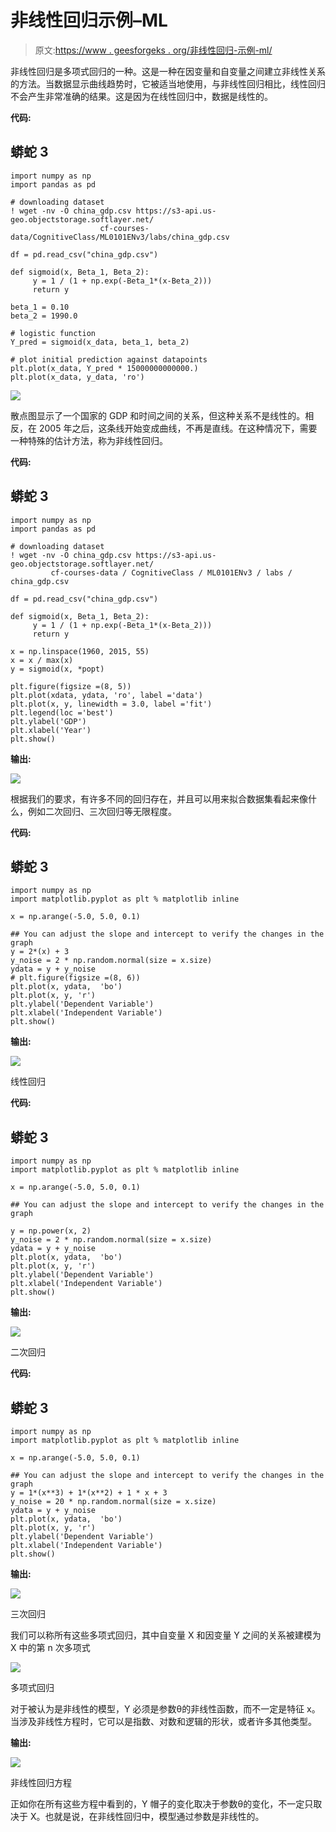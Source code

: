 # 非线性回归示例–ML

> 原文:[https://www . geesforgeks . org/非线性回归-示例-ml/](https://www.geeksforgeeks.org/non-linear-regression-examples-ml/)

非线性回归是多项式回归的一种。这是一种在因变量和自变量之间建立非线性关系的方法。当数据显示曲线趋势时，它被适当地使用，与非线性回归相比，线性回归不会产生非常准确的结果。这是因为在线性回归中，数据是线性的。

**代码:**

## 蟒蛇 3

```
import numpy as np
import pandas as pd

# downloading dataset
! wget -nv -O china_gdp.csv https://s3-api.us-geo.objectstorage.softlayer.net/
                    cf-courses-data/CognitiveClass/ML0101ENv3/labs/china_gdp.csv

df = pd.read_csv("china_gdp.csv")

def sigmoid(x, Beta_1, Beta_2):
     y = 1 / (1 + np.exp(-Beta_1*(x-Beta_2)))
     return y

beta_1 = 0.10
beta_2 = 1990.0

# logistic function
Y_pred = sigmoid(x_data, beta_1, beta_2)

# plot initial prediction against datapoints
plt.plot(x_data, Y_pred * 15000000000000.)
plt.plot(x_data, y_data, 'ro')   
```

![](img/7536d4aac34aba63a3dd969458cc01ef.png)

散点图显示了一个国家的 GDP 和时间之间的关系，但这种关系不是线性的。相反，在 2005 年之后，这条线开始变成曲线，不再是直线。在这种情况下，需要一种特殊的估计方法，称为非线性回归。

**代码:**

## 蟒蛇 3

```
import numpy as np
import pandas as pd

# downloading dataset
! wget -nv -O china_gdp.csv https://s3-api.us-geo.objectstorage.softlayer.net/
         cf-courses-data / CognitiveClass / ML0101ENv3 / labs / china_gdp.csv

df = pd.read_csv("china_gdp.csv")

def sigmoid(x, Beta_1, Beta_2):
     y = 1 / (1 + np.exp(-Beta_1*(x-Beta_2)))
     return y

x = np.linspace(1960, 2015, 55)
x = x / max(x)
y = sigmoid(x, *popt)

plt.figure(figsize =(8, 5))
plt.plot(xdata, ydata, 'ro', label ='data')
plt.plot(x, y, linewidth = 3.0, label ='fit')
plt.legend(loc ='best')
plt.ylabel('GDP')
plt.xlabel('Year')
plt.show()
```

**输出:**

![](img/115260675438bf14d92dd84340e9d5fe.png)

根据我们的要求，有许多不同的回归存在，并且可以用来拟合数据集看起来像什么，例如二次回归、三次回归等无限程度。

**代码:**

## 蟒蛇 3

```
import numpy as np
import matplotlib.pyplot as plt % matplotlib inline

x = np.arange(-5.0, 5.0, 0.1)

## You can adjust the slope and intercept to verify the changes in the graph
y = 2*(x) + 3
y_noise = 2 * np.random.normal(size = x.size)
ydata = y + y_noise
# plt.figure(figsize =(8, 6))
plt.plot(x, ydata,  'bo')
plt.plot(x, y, 'r')
plt.ylabel('Dependent Variable')
plt.xlabel('Independent Variable')
plt.show()
```

**输出:**

![](img/f8409621d8e26ea484ef140249941749.png)

线性回归

**代码:**

## 蟒蛇 3

```
import numpy as np
import matplotlib.pyplot as plt % matplotlib inline

x = np.arange(-5.0, 5.0, 0.1)

## You can adjust the slope and intercept to verify the changes in the graph

y = np.power(x, 2)
y_noise = 2 * np.random.normal(size = x.size)
ydata = y + y_noise
plt.plot(x, ydata,  'bo')
plt.plot(x, y, 'r')
plt.ylabel('Dependent Variable')
plt.xlabel('Independent Variable')
plt.show()
```

**输出:**

![](img/ae1e4e1b168c99fbc31546c8d0a596a5.png)

二次回归

**代码:**

## 蟒蛇 3

```
import numpy as np
import matplotlib.pyplot as plt % matplotlib inline

x = np.arange(-5.0, 5.0, 0.1)

## You can adjust the slope and intercept to verify the changes in the graph
y = 1*(x**3) + 1*(x**2) + 1 * x + 3
y_noise = 20 * np.random.normal(size = x.size)
ydata = y + y_noise
plt.plot(x, ydata,  'bo')
plt.plot(x, y, 'r')
plt.ylabel('Dependent Variable')
plt.xlabel('Independent Variable')
plt.show()
```

**输出:**

![](img/0652a90f924fa482548fc8ecf7d48525.png)

三次回归

我们可以称所有这些多项式回归，其中自变量 X 和因变量 Y 之间的关系被建模为 X 中的第 n 次多项式

![](img/6725fef188b1e423425f154b6f7ee31d.png)

多项式回归

对于被认为是非线性的模型，Y 必须是参数θ的非线性函数，而不一定是特征 x。当涉及非线性方程时，它可以是指数、对数和逻辑的形状，或者许多其他类型。

**输出:**

![](img/2c6b8da8f510e973b9def2b58a1f3c40.png)

非线性回归方程

正如你在所有这些方程中看到的，Y 帽子的变化取决于参数θ的变化，不一定只取决于 X。也就是说，在非线性回归中，模型通过参数是非线性的。